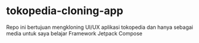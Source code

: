 # tokopedia-cloning-app
Repo ini bertujuan mengkloning UI/UX aplikasi tokopedia dan hanya sebagai media untuk saya belajar Framework Jetpack Compose
